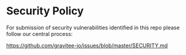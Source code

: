 # Security Policy

For submission of security vulnerabilities identified in this repo please follow our central process:

https://github.com/gravitee-io/issues/blob/master/SECURITY.md
